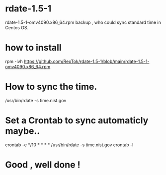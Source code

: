 # rdate-1.5-1
rdate-1.5-1-omv4090.x86_64.rpm backup , who could sync standard time in Centos OS.

# how to install
rpm -ivh https://github.com/ReoTok/rdate-1.5-1/blob/main/rdate-1.5-1-omv4090.x86_64.rpm

# How to sync the time.
/usr/bin/rdate -s time.nist.gov

# Set a Crontab to sync automaticly maybe..
crontab -e
*/10 * * * * /usr/bin/rdate -s time.nist.gov
crontab -l

# Good , well done !
